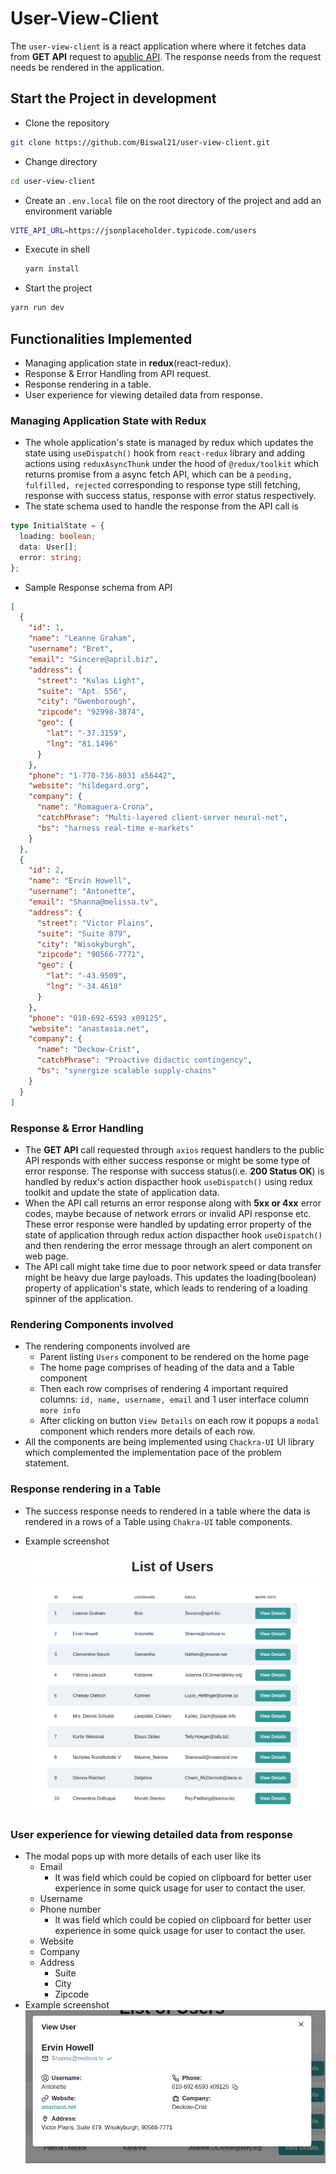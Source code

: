 # User-View-Client

The `user-view-client` is a react application where where it fetches data from
**GET API** request to
a[public API](https://jsonplaceholder.typicode.com/users). The response needs
from the request needs be rendered in the application.

## Start the Project in development

- Clone the repository

```bash
git clone https://github.com/Biswal21/user-view-client.git
```

- Change directory

```bash
cd user-view-client
```

- Create an `.env.local` file on the root directory of the project and add an
  environment variable

```bash
VITE_API_URL=https://jsonplaceholder.typicode.com/users
```

- Execute in shell
  ```bash
  yarn install
  ```
- Start the project

```bash
yarn run dev
```

## Functionalities Implemented

- Managing application state in **redux**(react-redux).
- Response & Error Handling from API request.
- Response rendering in a table.
- User experience for viewing detailed data from response.

### Managing Application State with Redux

- The whole application's state is managed by redux which updates the state
  using `useDispatch()` hook from `react-redux` library and adding actions using
  `reduxAsyncThunk` under the hood of `@redux/toolkit` which returns promise
  from a async fetch API, which can be a `pending, fulfilled, rejected`
  corresponding to response type still fetching, response with success status,
  response with error status respectively.
- The state schema used to handle the response from the API call is

```ts
type InitialState = {
  loading: boolean;
  data: User[];
  error: string;
};
```

- Sample Response schema from API

```json
[
  {
    "id": 1,
    "name": "Leanne Graham",
    "username": "Bret",
    "email": "Sincere@april.biz",
    "address": {
      "street": "Kulas Light",
      "suite": "Apt. 556",
      "city": "Gwenborough",
      "zipcode": "92998-3874",
      "geo": {
        "lat": "-37.3159",
        "lng": "81.1496"
      }
    },
    "phone": "1-770-736-8031 x56442",
    "website": "hildegard.org",
    "company": {
      "name": "Romaguera-Crona",
      "catchPhrase": "Multi-layered client-server neural-net",
      "bs": "harness real-time e-markets"
    }
  },
  {
    "id": 2,
    "name": "Ervin Howell",
    "username": "Antonette",
    "email": "Shanna@melissa.tv",
    "address": {
      "street": "Victor Plains",
      "suite": "Suite 879",
      "city": "Wisokyburgh",
      "zipcode": "90566-7771",
      "geo": {
        "lat": "-43.9509",
        "lng": "-34.4618"
      }
    },
    "phone": "010-692-6593 x09125",
    "website": "anastasia.net",
    "company": {
      "name": "Deckow-Crist",
      "catchPhrase": "Proactive didactic contingency",
      "bs": "synergize scalable supply-chains"
    }
  }
]
```

### Response & Error Handling

- The **GET API** call requested through `axios` request handlers to the public
  API responds with either success response or might be some type of error
  response. The response with success status(i.e. **200 Status OK**) is handled
  by redux's action dispacther hook `useDispatch()` using redux toolkit and
  update the state of application data.
- When the API call returns an error response along with **5xx or 4xx** error
  codes, maybe because of network errors or invalid API response etc. These
  error response were handled by updating error property of the state of
  application through redux action dispacther hook `useDispatch()` and then
  rendering the error message through an alert component on web page.
- The API call might take time due to poor network speed or data transfer might
  be heavy due large payloads. This updates the loading(boolean) property of
  application's state, which leads to rendering of a loading spinner of the
  application.

### Rendering Components involved

- The rendering components involved are
  - Parent listing `Users` component to be rendered on the home page
  - The home page comprises of heading of the data and a Table component
  - Then each row comprises of rendering 4 important required columns:
    `id, name, username, email` and 1 user interface column `more info`
  - After clicking on button `View Details` on each row it popups a `modal`
    component which renders more details of each row.
- All the components are being implemented using `Chackra-UI` UI library which
  complemented the implementation pace of the problem statement.

### Response rendering in a Table

- The success response needs to rendered in a table where the data is rendered
  in a rows of a Table using `Chakra-UI` table components.
- Example screenshot

  ![Users Table image](https://raw.githubusercontent.com/Biswal21/user-view-client/main/src/assets/users-home-page.png)

### User experience for viewing detailed data from response

- The modal pops up with more details of each user like its
  - Email
    - It was field which could be copied on clipboard for better user experience
      in some quick usage for user to contact the user.
  - Username
  - Phone number
    - It was field which could be copied on clipboard for better user experience
      in some quick usage for user to contact the user.
  - Website
  - Company
  - Address
    - Suite
    - City
    - Zipcode
- Example screenshot
  ![User Modal image](https://raw.githubusercontent.com/Biswal21/user-view-client/main/src/assets/user-modal.png)
